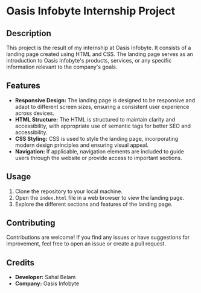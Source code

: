 # Oasis Infobyte Internship Project

## Description
This project is the result of my internship at Oasis Infobyte. It consists of a landing page created using HTML and CSS. The landing page serves as an introduction to Oasis Infobyte's products, services, or any specific information relevant to the company's goals.

## Features
- **Responsive Design:** The landing page is designed to be responsive and adapt to different screen sizes, ensuring a consistent user experience across devices.
- **HTML Structure:** The HTML is structured to maintain clarity and accessibility, with appropriate use of semantic tags for better SEO and accessibility.
- **CSS Styling:** CSS is used to style the landing page, incorporating modern design principles and ensuring visual appeal.
- **Navigation:** If applicable, navigation elements are included to guide users through the website or provide access to important sections.

## Usage
1. Clone the repository to your local machine.
2. Open the `index.html` file in a web browser to view the landing page.
3. Explore the different sections and features of the landing page.

## Contributing
Contributions are welcome! If you find any issues or have suggestions for improvement, feel free to open an issue or create a pull request.

## Credits
- **Developer:** Sahal Belam
- **Company:** Oasis Infobyte


